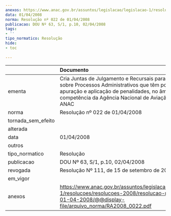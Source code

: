 ```yaml
---
anexos: https://www.anac.gov.br/assuntos/legislacao/legislacao-1/resolucoes/resolucoes-2008/resolucao-no-022-de-01-04-2008/@@display-file/arquivo_norma/RA2008_0022.pdf
data: 01/04/2008
norma: Resolução nº 022 de 01/04/2008
publicacao: DOU Nº 63, S/1, p.10, 02/04/2008
tags:
- ''
tipo_normatico: Resolução
hide: 
- toc 
 
---
```


|                    | Documento                                                                                                                                                                                                           |
|:-------------------|:--------------------------------------------------------------------------------------------------------------------------------------------------------------------------------------------------------------------|
| ementa             | Cria Juntas de Julgamento e Recursais para deliberar sobre Processos Administrativos que têm por objeto a apuração e aplicação de penalidades, no âmbito da competência da Agência Nacional de Aviação Civil – ANAC |
| norma              | Resolução nº 022 de 01/04/2008                                                                                                                                                                                      |
| tornada_sem_efeito |                                                                                                                                                                                                                     |
| alterada           |                                                                                                                                                                                                                     |
| data               | 01/04/2008                                                                                                                                                                                                          |
| outros             |                                                                                                                                                                                                                     |
| tipo_normatico     | Resolução                                                                                                                                                                                                           |
| publicacao         | DOU Nº 63, S/1, p.10, 02/04/2008                                                                                                                                                                                    |
| revogada           | Resolução Nº 111, de 15 de setembro de 2009                                                                                                                                                                         |
| em_vigor           |                                                                                                                                                                                                                     |
| anexos             | https://www.anac.gov.br/assuntos/legislacao/legislacao-1/resolucoes/resolucoes-2008/resolucao-no-022-de-01-04-2008/@@display-file/arquivo_norma/RA2008_0022.pdf                                                     |
